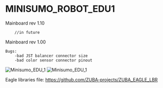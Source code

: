
# MINISUMO_ROBOT_EDU1

Mainboard rev 1.10
	
```
	//in future
```


Mainboard rev 1.00

```
Bugs: 
	-bad JST balancer connector size
	-bad color sensor connector pinout
```

![Minisumo_EDU_1](/PCB_Rev_1.00/Photo_0.png)
![Minisumo_EDU_1](/PCB_Rev_1.00/Photo_1.png)




Eagle libraries file: https://github.com/ZUBA-projects/ZUBA_EAGLE_LBR 

